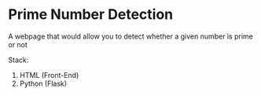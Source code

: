 # Prime Number Detection

A webpage that would allow you to detect whether a given number is prime or not

Stack: 
1. HTML (Front-End)
2. Python (Flask)    
